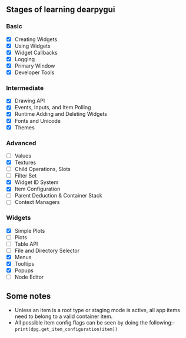 ## Stages of learning dearpygui

### Basic
- [x] Creating Widgets
- [x] Using Widgets
- [x] Widget Callbacks
- [x] Logging
- [x] Primary Window
- [x] Developer Tools

### Intermediate
- [x] Drawing API
- [x] Events, Inputs, and Item Polling
- [x] Runtime Adding and Deleting Widgets
- [x] Fonts and Unicode
- [x] Themes

### Advanced
- [ ] Values
- [x] Textures
- [ ] Child Operations, Slots
- [ ] Filter Set
- [x] Widget ID System
- [x] Item Configuration
- [ ] Parent Deduction & Container Stack
- [ ] Context Managers

### Widgets
- [x] Simple Plots
- [ ] Plots
- [ ] Table API
- [ ] File and Directory Selector
- [x] Menus
- [x] Tooltips
- [x] Popups
- [ ] Node Editor

## Some notes
- Unless an item is a root type or staging mode is active, all app items need to belong to a valid container item.
- All possible item config flags can be seen by doing the following:-  
`print(dpg.get_item_configuration(item))`